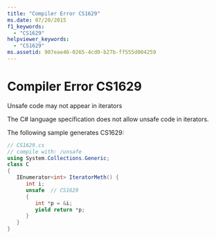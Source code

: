 ```yaml
---
title: "Compiler Error CS1629"
ms.date: 07/20/2015
f1_keywords: 
  - "CS1629"
helpviewer_keywords: 
  - "CS1629"
ms.assetid: 907eae46-0265-4cd0-b27b-ff555d004259
---
```

# Compiler Error CS1629
Unsafe code may not appear in iterators  
  
 The C# language specification does not allow unsafe code in iterators.  
  
 The following sample generates CS1629:  
  
```csharp  
// CS1629.cs  
// compile with: /unsafe    
using System.Collections.Generic;  
class C   
{  
   IEnumerator<int> IteratorMeth() {  
      int i;  
      unsafe  // CS1629  
      {  
         int *p = &i;  
         yield return *p;  
      }  
   }  
}  
```
